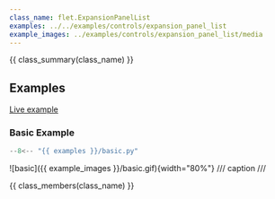 ```yaml
---
class_name: flet.ExpansionPanelList
examples: ../../examples/controls/expansion_panel_list
example_images: ../examples/controls/expansion_panel_list/media
---
```


{{ class_summary(class_name) }}

## Examples

[Live example](https://flet-controls-gallery.fly.dev/layout/expansionpanellist)

### Basic Example

```python
--8<-- "{{ examples }}/basic.py"
```

![basic]({{ example_images }}/basic.gif){width="80%"}
/// caption
///

{{ class_members(class_name) }}
